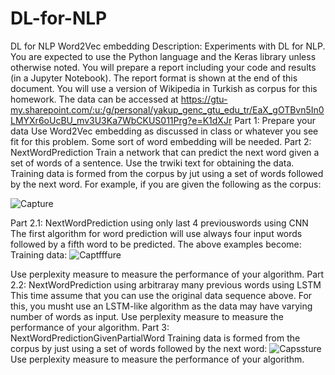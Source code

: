 # DL-for-NLP
DL for NLP Word2Vec embedding
Description: Experiments with DL for NLP.
You are expected to use the Python language and the Keras library unless otherwise noted. You will prepare a report including your code and results (in a Jupyter Notebook). The report format is shown at the end of this document.
You will use a version of Wikipedia in Turkish as corpus for this homework. The data can be accessed at https://gtu-my.sharepoint.com/:u:/g/personal/yakup_genc_gtu_edu_tr/EaX_gOTBvn5In0LMYXr6oUcBU_mv3U3Ka7WbCKUS011Prg?e=K1dXJr
Part 1: Prepare your data
Use Word2Vec embedding as discussed in class or whatever you see fit for this problem. Some sort of word embedding will be needed.
Part 2: NextWordPrediction
Train a network that can predict the next word given a set of words of a sentence. Use the trwiki text for obtaining the data.
Training data is formed from the corpus by jut using a set of words followed by the next word. For example, if you are given the following as the corpus:

![Capture](https://user-images.githubusercontent.com/32982938/59377991-03b1c380-8d5c-11e9-89ea-ee6cae1bd60b.PNG)



Part 2.1: NextWordPrediction using only last 4 previouswords using CNN
The first algorithm for word prediction will use always four input words followed by a fifth word to be predicted. The above examples become:
Training data:
![Captfffure](https://user-images.githubusercontent.com/32982938/59378179-673bf100-8d5c-11e9-8d55-acac275a306d.PNG)

Use perplexity measure to measure the performance of your algorithm.
Part 2.2: NextWordPrediction using arbitraray many previous words using LSTM
This time assume that you can use the original data sequence above. For this, you musht use an LSTM-like algorithm as the data may have varying number of words as input.
Use perplexity measure to measure the performance of your algorithm.
Part 3: NextWordPredictionGivenPartialWord
Training data is formed from the corpus by just using a set of words followed by the next word:
![Capssture](https://user-images.githubusercontent.com/32982938/59378292-a9fdc900-8d5c-11e9-8701-3a2654ac5669.PNG)
Use perplexity measure to measure the performance of your algorithm.
